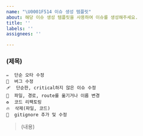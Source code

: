 ```yaml
---
name: "\U0001F514 이슈 생성 템플릿"
about: 해당 이슈 생성 템플릿을 사용하여 이슈를 생성해주세요.
title: ''
labels: ''
assignees: ''

---
```


### (제목)
```
✏️  단순 오타 수정
🐛  버그 수정
🩹  단순한, critical하지 않은 이슈 수정
🚚  파일, 경로, route를 옮기거나 이름 변경
♻️  코드 리팩토링
🔥  삭제(파일, 코드)
🙈  gitignore 추가 및 수정
```
> (내용)
